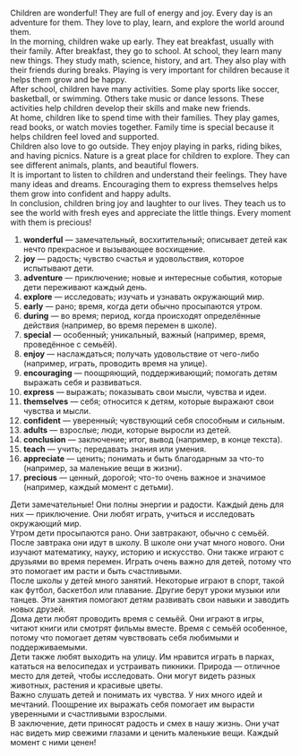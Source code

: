 Children are wonderful! They are full of energy and joy. Every day is an adventure for them. They love to play, learn, and explore the world around them.  
In the morning, children wake up early. They eat breakfast, usually with their family. After breakfast, they go to school. At school, they learn many new things. They study math, science, history, and art. They also play with their friends during breaks. Playing is very important for children because it helps them grow and be happy.  
After school, children have many activities. Some play sports like soccer, basketball, or swimming. Others take music or dance lessons. These activities help children develop their skills and make new friends.  
At home, children like to spend time with their families. They play games, read books, or watch movies together. Family time is special because it helps children feel loved and supported.  
Children also love to go outside. They enjoy playing in parks, riding bikes, and having picnics. Nature is a great place for children to explore. They can see different animals, plants, and beautiful flowers.  
It is important to listen to children and understand their feelings. They have many ideas and dreams. Encouraging them to express themselves helps them grow into confident and happy adults.  
In conclusion, children bring joy and laughter to our lives. They teach us to see the world with fresh eyes and appreciate the little things. Every moment with them is precious!

1. **wonderful** — замечательный, восхитительный; описывает детей как нечто прекрасное и вызывающее восхищение.
2. **joy** — радость; чувство счастья и удовольствия, которое испытывают дети.
3. **adventure** — приключение; новые и интересные события, которые дети переживают каждый день.
4. **explore** — исследовать; изучать и узнавать окружающий мир.
5. **early** — рано; время, когда дети обычно просыпаются утром.
6. **during** — во время; период, когда происходят определённые действия (например, во время перемен в школе).
7. **special** — особенный; уникальный, важный (например, время, проведённое с семьёй).
8. **enjoy** — наслаждаться; получать удовольствие от чего-либо (например, играть, проводить время на улице).
9. **encouraging** — поощряющий, поддерживающий; помогать детям выражать себя и развиваться.
10. **express** — выражать; показывать свои мысли, чувства и идеи.
11. **themselves** — себя; относится к детям, которые выражают свои чувства и мысли.
12. **confident** — уверенный; чувствующий себя способным и сильным.
13. **adults** — взрослые; люди, которые выросли из детей.
14. **conclusion** — заключение; итог, вывод (например, в конце текста).
15. **teach** — учить; передавать знания или умения.
16. **appreciate** — ценить; понимать и быть благодарным за что-то (например, за маленькие вещи в жизни).
17. **precious** — ценный, дорогой; что-то очень важное и значимое (например, каждый момент с детьми).



Дети замечательные! Они полны энергии и радости. Каждый день для них — приключение. Они любят играть, учиться и исследовать окружающий мир.  
Утром дети просыпаются рано. Они завтракают, обычно с семьёй. После завтрака они идут в школу. В школе они учат много нового. Они изучают математику, науку, историю и искусство. Они также играют с друзьями во время перемен. Играть очень важно для детей, потому что это помогает им расти и быть счастливыми.  
После школы у детей много занятий. Некоторые играют в спорт, такой как футбол, баскетбол или плавание. Другие берут уроки музыки или танцев. Эти занятия помогают детям развивать свои навыки и заводить новых друзей.  
Дома дети любят проводить время с семьёй. Они играют в игры, читают книги или смотрят фильмы вместе. Время с семьёй особенное, потому что помогает детям чувствовать себя любимыми и поддерживаемыми.  
Дети также любят выходить на улицу. Им нравится играть в парках, кататься на велосипедах и устраивать пикники. Природа — отличное место для детей, чтобы исследовать. Они могут видеть разных животных, растения и красивые цветы.  
Важно слушать детей и понимать их чувства. У них много идей и мечтаний. Поощрение их выражать себя помогает им вырасти уверенными и счастливыми взрослыми.  
В заключение, дети приносят радость и смех в нашу жизнь. Они учат нас видеть мир свежими глазами и ценить маленькие вещи. Каждый момент с ними ценен!


